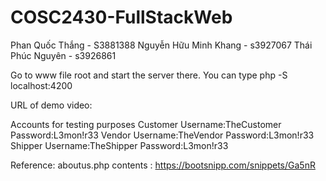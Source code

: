 # COSC2430-FullStackWeb
Phan Quốc Thắng - S3881388
Nguyễn Hữu Minh Khang - s3927067
Thái Phúc Nguyên - s3926861

Go to www file root and start the server there. You can type 
php -S localhost:4200


URL of demo video:

Accounts for testing purposes
Customer
Username:TheCustomer
Password:L3mon!r33
Vendor
Username:TheVendor
Password:L3mon!r33
Shipper
Username:TheShipper
Password:L3mon!r33

Reference: 
aboutus.php contents : https://bootsnipp.com/snippets/Ga5nR